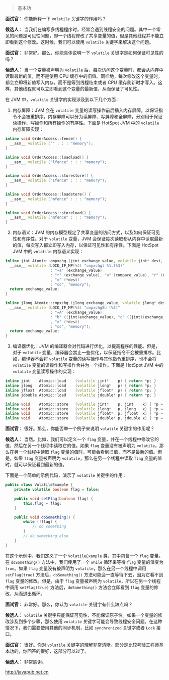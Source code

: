 




> 基本功




**面试官：** 你能解释一下 `volatile` 关键字的作用吗？

**候选人：** 当我们在编写多线程程序时，经常会遇到线程安全的问题。其中一个常见的问题是可见性问题，即一个线程修改了共享变量的值，但是其他线程并不能立即看到这个修改。这时候，我们可以使用 `volatile` 关键字来解决这个问题。

**面试官：** 非常好。那么，你能具体说明一下 `volatile` 关键字是如何保证可见性的吗？

**候选人：** 当一个变量被声明为 `volatile` 后，每次访问这个变量时，都会从内存中读取最新的值，而不是使用 CPU 缓存中的旧值。同样地，每次修改这个变量时，都会立即将新值写入内存，而不是等到线程结束或者 CPU 缓存刷新时才写入。这样，其他线程就可以立即看到这个变量的最新值，从而保证了可见性。

在 JVM 中，`volatile` 关键字的实现涉及到以下几个方面：

1. 内存屏障：JVM 会在 `volatile` 变量的读写操作前后插入内存屏障，以保证指令不会被重排序。内存屏障可以分为读屏障、写屏障和全屏障，分别用于保证读操作、写操作和所有操作的有序性。下面是 HotSpot JVM 中的 `volatile` 内存屏障实现：

```c++
inline void OrderAccess::fence() {
  __asm__ volatile ("" : : : "memory");
}

inline void OrderAccess::loadload() {
  __asm__ volatile ("lfence" : : : "memory");
}

inline void OrderAccess::storestore() {
  __asm__ volatile ("sfence" : : : "memory");
}

inline void OrderAccess::loadstore() {
  __asm__ volatile ("mfence" : : : "memory");
}

inline void OrderAccess::storeload() {
  __asm__ volatile ("mfence" : : : "memory");
}
```

2. 内存语义：JVM 的内存模型规定了共享变量的访问方式，以及如何保证可见性和有序性。对于 `volatile` 变量，JVM 会保证每次读取都从内存中读取最新的值，每次写入都立即写入内存，以保证可见性和有序性。下面是 HotSpot JVM 中的 `volatile` 内存语义实现：

```c++
inline jint Atomic::cmpxchg (jint exchange_value, volatile jint* dest, jint compare_value) {
  __asm__ volatile (LOCK_IF_MP(%4) "cmpxchgl %1,(%3)"
                    : "=a" (exchange_value)
                    : "r" (exchange_value), "a" (compare_value), "r" (dest)
                    , "m" (*dest)
                    : "cc", "memory");
  return exchange_value;
}

inline jlong Atomic::cmpxchg (jlong exchange_value, volatile jlong* dest, jlong compare_value) {
  __asm__ volatile (LOCK_IF_MP(%4) "cmpxchg8b (%3)"
                    : "=A" (exchange_value)
                    : "b" ((jint)exchange_value), "c" ((jint)(exchange_value >> 32)), "r" (dest)
                    , "m" (*dest)
                    : "cc", "memory");
  return exchange_value;
}
```

3. 编译器优化：JVM 的编译器会对代码进行优化，以提高程序的性能。但是，对于 `volatile` 变量，编译器会禁止一些优化，以保证指令不会被重排序。比如，编译器不会将 `volatile` 变量的读写操作与其他指令重排序，也不会将 `volatile` 变量的读操作和写操作合并为一个操作。下面是 HotSpot JVM 中的 `volatile` 变量读写操作的实现：

```c++
inline jint    Atomic::load    (volatile jint*    p) { return *p; }
inline jlong   Atomic::load    (volatile jlong*   p) { return *p; }
inline jfloat  Atomic::load    (volatile jfloat*  p) { return *p; }
inline jdouble Atomic::load    (volatile jdouble* p) { return *p; }

inline void    Atomic::store   (volatile jint*    p, jint    x) { *p = x; }
inline void    Atomic::store   (volatile jlong*   p, jlong   x) { *p = x; }
inline void    Atomic::store   (volatile jfloat*  p, jfloat  x) { *p = x; }
inline void    Atomic::store   (volatile jdouble* p, jdouble x) { *p = x; }
```

**面试官：** 很好。那么，你能否举一个例子来说明 `volatile` 关键字的作用呢？

**候选人：** 当然。比如，我们可以定义一个 `flag` 变量，并在一个线程中修改它的值，然后在另一个线程中读取它的值。如果 `flag` 变量没有被声明为 `volatile`，那么在另一个线程中读取 `flag` 变量的值时，可能会看到旧值，而不是最新的值。但是，如果 `flag` 变量被声明为 `volatile`，那么在另一个线程中读取 `flag` 变量的值时，就可以保证看到最新的值。

下面是一个简单的示例代码，演示了 `volatile` 关键字的作用：

```java
public class VolatileExample {
    private volatile boolean flag = false;

    public void setFlag(boolean flag) {
        this.flag = flag;
    }

    public void doSomething() {
        while (!flag) {
            // do something
        }
        // do something else
    }
}
```

在这个示例中，我们定义了一个 `VolatileExample` 类，其中包含一个 `flag` 变量。在 `doSomething()` 方法中，我们使用了一个 `while` 循环来等待 `flag` 变量的值变为 `true`。如果 `flag` 变量没有被声明为 `volatile`，那么在另一个线程中调用 `setFlag(true)` 方法后，`doSomething()` 方法可能会一直等待下去，因为它看不到 `flag` 变量的修改。但是，由于 `flag` 变量被声明为 `volatile`，所以在另一个线程中调用 `setFlag(true)` 方法后，`doSomething()` 方法会立即看到 `flag` 变量的修改，从而退出循环。

**面试官：** 非常好。那么，你认为 `volatile` 关键字有什么缺点吗？

**候选人：** `volatile` 关键字只能保证可见性，不能保证原子性。如果一个变量的修改涉及到多个步骤，那么使用 `volatile` 关键字可能会导致线程安全问题。在这种情况下，我们需要使用其他的同步机制，比如 `synchronized` 关键字或者 `Lock` 接口。

**面试官：** 很好。你对 `volatile` 关键字的理解非常清晰。部分是比较考验工程师基本功的，你回答的很好，这部分可以过了。

**候选人：** 非常感谢。








<http://javapub.net.cn>
